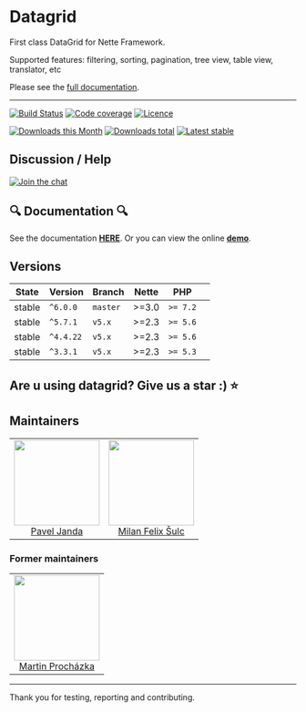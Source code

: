 # Datagrid

First class DataGrid for Nette Framework.

Supported features: filtering, sorting, pagination, tree view, table view, translator, etc

Please see the [full documentation](http://ublaboo.org/datagrid/).

-----

[![Build Status](https://img.shields.io/travis/contributte/datagrid.svg?style=flat-square)](https://travis-ci.org/contributte/datagrid)
[![Code coverage](https://img.shields.io/coveralls/contributte/datagrid.svg?style=flat-square)](https://coveralls.io/r/contributte/datagrid)
[![Licence](https://img.shields.io/packagist/l/ublaboo/datagrid.svg?style=flat-square)](https://packagist.org/packages/ublaboo/datagrid)

[![Downloads this Month](https://img.shields.io/packagist/dm/ublaboo/datagrid.svg?style=flat-square)](https://packagist.org/packages/ublaboo/datagrid)
[![Downloads total](https://img.shields.io/packagist/dt/ublaboo/datagrid.svg?style=flat-square)](https://packagist.org/packages/ublaboo/datagrid)
[![Latest stable](https://poser.pugx.org/ublaboo/datagrid/v/stable?format=flat-square)](https://packagist.org/packages/ublaboo/datagrid)

## Discussion / Help

[![Join the chat](https://img.shields.io/gitter/room/contributte/contributte.svg?style=flat-square)](http://bit.ly/ctteg)

## 🔍 Documentation 🔍

See the documentation **[HERE](.docs/index.md)**. Or you can view the online **[demo](http://examples.planette.io/contributte/datagrid/)**.

## Versions

| State       | Version   | Branch   | Nette | PHP      |  |
|-------------|-----------|----------|-------|----------|--|
| stable      | `^6.0.0`  | `master` | >=3.0 | `>= 7.2` |  |
| stable      | `^5.7.1`  | `v5.x`   | >=2.3 | `>= 5.6` |  |
| stable      | `^4.4.22` | `v5.x`   | >=2.3 | `>= 5.6` |  |
| stable      | `^3.3.1`  | `v5.x`   | >=2.3 | `>= 5.3` |  |

## Are u using datagrid? Give us a star :) ⭐️

## Maintainers

<table>
  <tbody>
    <tr>
      <td align="center">
        <a href="https://github.com/paveljanda">
            <img width="150" height="150" src="https://avatars0.githubusercontent.com/u/1488874?s=400&v=4">
        </a>
        </br>
        <a href="https://github.com/paveljanda">Pavel Janda</a>
      </td>
      <td align="center">
        <a href="https://github.com/f3l1x">
            <img width="150" height="150" src="https://avatars2.githubusercontent.com/u/538058?v=3&s=150">
        </a>
        </br>
        <a href="https://github.com/f3l1x">Milan Felix Šulc</a>
      </td>
    </tr>
  </tbody>
</table>

### Former maintainers

<table>
  <tbody>
    <tr>
      <td align="center">
        <a href="https://github.com/juniwalk">
            <img width="150" height="150" src="https://avatars0.githubusercontent.com/u/451918?s=400&v=4">
        </a>
        </br>
        <a href="https://github.com/juniwalk">Martin Procházka</a>
      </td>
    </tr>
  </tbody>
</table>

-----

Thank you for testing, reporting and contributing.
